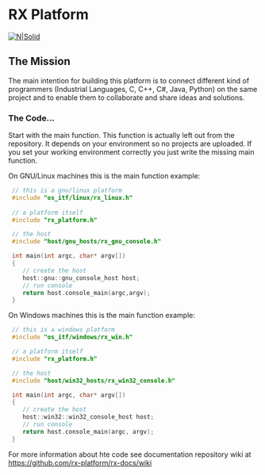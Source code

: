 # RX Platform 

[![N|Solid](https://rx-platform.github.io/images/processor-64-dis.png)](https://rx-platform.github.io/images/processor-64-dis.png) 


## The Mission

The main intention for building this platform is to connect different kind of programmers (Industrial Languages, C, C++, C#, Java, Python) on the same project and to enable them to collaborate and share ideas and solutions. 


### The Code...

Start with the main function. This function is actually left out from the repository. It depends on your environment so no projects are uploaded. If you set your working environment correctly you just write the missing main function.

On GNU/Linux machines this is the main function example: 

```cpp
 // this is a gnu/linux platform
 #include "os_itf/linux/rx_linux.h"
 
 // a platform itself
 #include "rx_platform.h"

 // the host
 #include "host/gnu_hosts/rx_gnu_console.h"

 int main(int argc, char* argv[])
 {
 	// create the host
 	host::gnu::gnu_console_host host;
 	// run console
 	return host.console_main(argc,argv);
 }
```

On Windows machines this is the main function example: 
```cpp
 // this is a windows platform 
 #include "os_itf/windows/rx_win.h"

 // a platform itself
 #include "rx_platform.h"

 // the host
 #include "host/win32_hosts/rx_win32_console.h"

 int main(int argc, char* argv[])
 {
 	// create the host
 	host::win32::win32_console_host host;
 	// run console
 	return host.console_main(argc, argv);
 }
```
For more information about hte code see documentation repository wiki at https://github.com/rx-platform/rx-docs/wiki
